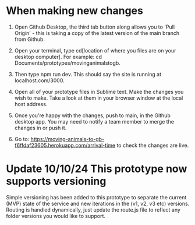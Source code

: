 # When making new changes

1. Open Github Desktop, the third tab button along allows you to 'Pull Origin' - this is taking a copy of the latest version of the main branch from Github. 

2. Open your terminal, type cd[location of where you files are on your desktop computer]. For example: cd Documents/prototypes/movinganimalstogb.

3. Then type npm run dev. This should say the site is running at localhost.com/3000.

4. Open all of your prototype files in Sublime text. Make the changes you wish to make. Take a look at them in your browser window at the local host address.

5. Once you're happy with the changes, push to main, in the Github desktop app. You may need to notify a team member to merge the changes in or push it.

6. Go to: https://moving-animals-to-gb-f6ffdaf23605.herokuapp.com/arrival-time to check the changes are live.

# Update 10/10/24 This prototype now supports versioning 

Simple versioning has been added to this prototype to separate the current (MVP) state of the service and new iterations in the (v1, v2, v3 etc) versions. Routing is handled dynamically, just update the route.js file to reflect any folder versions you would like to support.
